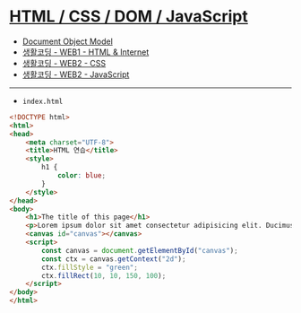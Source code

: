 # [HTML / CSS / DOM / JavaScript](https://developer.mozilla.org/ko/)
- [Document Object Model](https://en.wikipedia.org/wiki/Document_Object_Model)
- [생활코딩 - WEB1 - HTML & Internet](https://opentutorials.org/course/3084) 
- [생활코딩 - WEB2 -  CSS](https://opentutorials.org/course/3086)
- [생활코딩 - WEB2 - JavaScript](https://opentutorials.org/course/3085)


---


- `index.html`

```html
<!DOCTYPE html>
<html>
<head>
    <meta charset="UTF-8">
    <title>HTML 연습</title>
    <style>
        h1 {
            color: blue;
        }
    </style>
</head>
<body>
    <h1>The title of this page</h1>
    <p>Lorem ipsum dolor sit amet consectetur adipisicing elit. Ducimus delectus eligendi sunt labore impedit itaque minus, architecto ab, vitae quod laborum excepturi ut neque at autem praesentium eos quia sed?</p>
    <canvas id="canvas"></canvas>
    <script>
        const canvas = document.getElementById("canvas");
        const ctx = canvas.getContext("2d");
        ctx.fillStyle = "green";
        ctx.fillRect(10, 10, 150, 100);
    </script>
</body>
</html>
```
